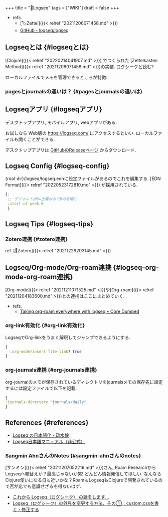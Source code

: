 +++
title = "📝Logseq"
tags = ["WIKI"]
draft = false
+++

-   refs.
    -   [🏷Zettel]({{< relref "20211206071458.md" >}})
    -   [GitHub - logseq/logseq](https://github.com/logseq/logseq)


## Logseqとは {#logseqとは}

[Clojure]({{< relref "20220214041907.md" >}}) でつくられた [Zettelkasten Method]({{< relref "20211206071458.md" >}})の実装. ログシークと読む?

ローカルファイルでメモを管理できるところが特徴.


### pagesとjournalsの違いは？ {#pagesとjournalsの違いは}


## Logseqアプリ {#logseqアプリ}

デスクトップアプリ, モバイルアプリ, webアプリがある.

お試しなら Web版の <https://logseq.com/> にアクセスするといい. ローカルファイルも開くことができる.

デスクトップアプリは [GitHubのReleaseページ](https://github.com/logseq/logseq/releases) からダウンロード.


## Logseq Config {#logseq-config}

{root dir}/logseq/logseq.ednに設定ファイルがあるのでこれを編集する. [EDN Format]({{< relref "20220523172810.md" >}}) が採用されている.

```clojure
{;
 ;; デフォルトが6=土曜なので0の月曜に.
 :start-of-week 0
 }
```


## Logseq Tips {#logseq-tips}


### Zotero連携 {#zotero連携}

ref. [📝Zotero]({{< relref "20211229203145.md" >}})


## Logseq/Org-mode/Org-roam連携 {#logseq-org-mode-org-roam連携}

[Org-mode]({{< relref "20211211071525.md" >}})や[Org-roam]({{< relref "20211204183600.md" >}})との連携はここにまとめていく.

-   refs.
    -   [Taking org-roam everywhere with logseq • Core Dumped](https://coredumped.dev/2021/05/26/taking-org-roam-everywhere-with-logseq/)


### org-link有効化 {#org-link有効化}

LogseqでOrg-linkをうまく解釈してジャンプできるようにする.

```clojure
{
  :org-mode/insert-file-link? true
}
```


### org-journals連携 {#org-journals連携}

org-journalのメモが保存されているディレクトリをjournalsメモの保存先に設定するには設定ファイルで以下を記載.

```clojure
{
:journals-directory "journals/daily"
}
```


## References {#references}

-   [Logseq の日本語化 - 疏水線](https://scrapbox.io/sosuisen/Logseq_%E3%81%AE%E6%97%A5%E6%9C%AC%E8%AA%9E%E5%8C%96)
-   [Logseq日本語マニュアル（非公式）](https://scrapbox.io/logseq-ja/)


### Sangmin AhnさんのNotes {#sangmin-ahnさんのnotes}

[サンミン]({{< relref "20211207052219.md" >}})さん, Roam ResearchからLogseqへ鞍替えか？最高じゃないか笑! どんどん情報発信してほしい. なんならClojure使いになる日も近いかな？RoamもLogseqもClojureで開発されているので否が応でも意識せざるを得ないはず.

-   [これから Logseq（ログシーク） の話をします…](https://note.com/sangmin/n/n29ad21d537cc)
-   [Logseq（ログシーク）の外見を変更する方法、その①：custom.cssを書く・修正する](https://note.com/sangmin/n/n639c70286a10)
